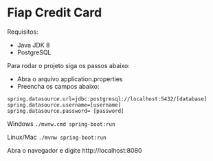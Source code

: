 
# Fiap Credit Card

Requisitos:

- Java JDK 8
- PostgreSQL

Para rodar o projeto siga os passos abaixo:

- Abra o arquivo application.properties
- Preencha os campos abaixo:

`spring.datasource.url=jdbc:postgresql://localhost:5432/[database]` \
`spring.datasource.username=[username]` \
`spring.datasource.password= [password]`

Windows
`./mvnw.cmd spring-boot:run`

Linux/Mac
`./mvnw spring-boot:run`

Abra o navegador e digite http://localhost:8080
